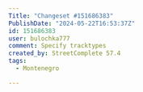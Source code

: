 ```yaml
---
Title: "Changeset #151686383"
PublishDate: "2024-05-22T16:53:37Z"
id: 151686383
user: bulochka777
comment: Specify tracktypes
created_by: StreetComplete 57.4
tags:
  - Montenegro

---
```

